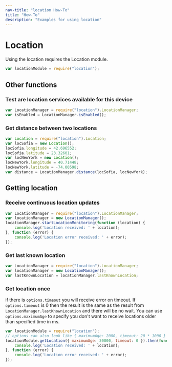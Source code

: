 ```yaml
---
nav-title: "location How-To"
title: "How-To"
description: "Examples for using location"
---
```

# Location
Using the location requires the Location module.
``` JavaScript
var locationModule = require("location");
```
## Other functions
### Test are location services available for this device
``` JavaScript
var LocationManager = require("location").LocationManager;
var isEnabled = LocationManager.isEnabled();
```
### Get distance between two locations
``` JavaScript
var Location = require("location").Location;
var locSofia = new Location();
locSofia.longitude = 42.696552;
locSofia.latitude = 23.32601;
var locNewYork = new Location();
locNewYork.longitude = 40.71448;
locNewYork.latitude = -74.00598;
var distance = LocationManager.distance(locSofia, locNewYork);
```
## Getting location
### Receive continuous location updates
``` JavaScript
var LocationManager = require("location").LocationManager;
var locationManager = new LocationManager();
locationManager.startLocationMonitoring(function (location) {
    console.log('Location received: ' + location);
}, function (error) {
    console.log('Location error received: ' + error);
});
```
### Get last known location
``` JavaScript
var LocationManager = require("location").LocationManager;
var locationManager = new LocationManager();
var lastKnownLocation = locationManager.lastKnownLocation;
```
### Get location once
if there is `options.timeout` you will receive error on timeout. If `options.timeout` is 0 then the result is the same as the result from `LocationManager.lastKnownLocation`
and there will be no wait. You can use `options.maximumAge` to specify you don't want to receive locations older than specified time in ms.

``` JavaScript
var locationModule = require("location");
// options can also look like { maximumAge: 2000, timeout: 20 * 1000 }
locationModule.getLocation({ maximumAge: 30000, timeout: 0 }).then(function (location) {
    console.log('Location received: ' + location);
}, function (error) {
    console.log('Location error received: ' + error);
});
```

